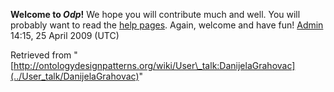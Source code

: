 __Welcome to _Odp_!__ We hope you will contribute much and well. 
You will probably want to read the [help pages](http://ontologydesignpatterns.org/wiki/Help:Contents "Help:Contents"). Again, welcome and have fun! [Admin](http://ontologydesignpatterns.org/wiki/index.php?title=User:Admin&action=edit&redlink=1 "User:Admin (not yet written)") 14:15, 25 April 2009 (UTC)





Retrieved from "[http://ontologydesignpatterns.org/wiki/User\_talk:DanijelaGrahovac](../User_talk/DanijelaGrahovac)"
